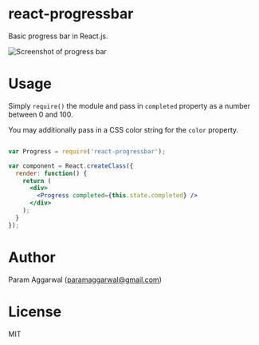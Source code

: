 react-progressbar
=================

Basic progress bar in React.js.

![Screenshot of progress bar](https://raw.githubusercontent.com/paramaggarwal/react-progressbar/master/screenshot.png)

Usage
=====

Simply `require()` the module and pass in `completed` property as a number between 0 and 100.

You may additionally pass in a CSS color string for the `color` property.

```jsx

var Progress = require('react-progressbar');

var component = React.createClass({
  render: function() {
    return (
      <div>
        <Progress completed={this.state.completed} />
      </div>
    );
  }
});
```

Author
======

Param Aggarwal (paramaggarwal@gmail.com)

License
=======

MIT
